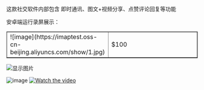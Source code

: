 这款社交软件内部包含 即时通讯、图文+视频分享、点赞评论回复等功能

安卓端运行录屏展示：

<table border="1">
  <tr>
    <td width='50%'>![image](https://imaptest.oss-cn-beijing.aliyuncs.com/show/1.jpg)</td>
    <td width='50%'>$100</td>
  </tr>
</table>

<img src="https://imaptest.oss-cn-beijing.aliyuncs.com/show/1.jpg"  alt="显示图片" />

![image](https://imaptest.oss-cn-beijing.aliyuncs.com/show/1.jpg)
[![Watch the video](https://imaptest.oss-cn-beijing.aliyuncs.com/show/WechatIMG3.jpg)](https://imaptest.oss-cn-beijing.aliyuncs.com/show/1579336917262884.mp4)
